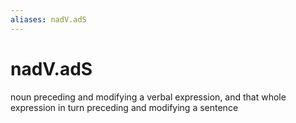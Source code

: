 ```yaml
---
aliases: nadV.adS
---
```

# nadV.adS

noun preceding and modifying a verbal expression, and that whole expression in turn preceding and modifying a sentence
